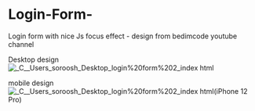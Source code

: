 # Login-Form-
Login form with nice Js focus effect - design from bedimcode youtube channel

Desktop design
![_C__Users_soroosh_Desktop_login%20form%202_index html](https://user-images.githubusercontent.com/95019708/168445431-c5fff2c3-f2b4-4cf8-a954-9c1ab594aef3.png)

mobile design
![_C__Users_soroosh_Desktop_login%20form%202_index html(iPhone 12 Pro)](https://user-images.githubusercontent.com/95019708/168445436-b7744b89-b8fe-4b4d-b250-a43390837b4c.png)
